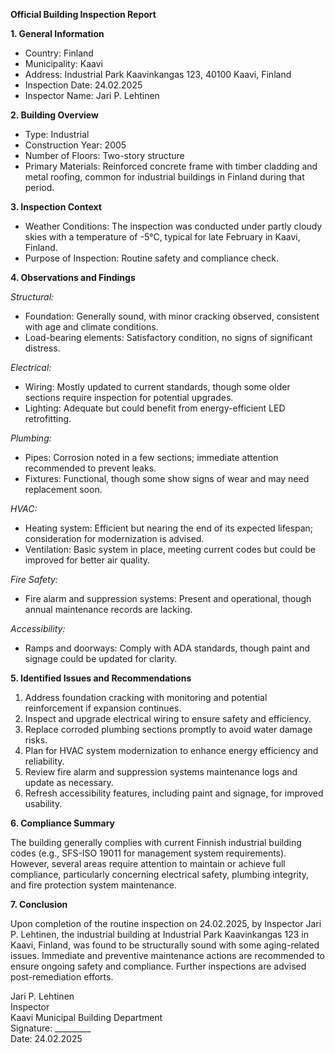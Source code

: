 **Official Building Inspection Report**

**1. General Information**

- Country: Finland  
- Municipality: Kaavi  
- Address: Industrial Park Kaavinkangas 123, 40100 Kaavi, Finland  
- Inspection Date: 24.02.2025  
- Inspector Name: Jari P. Lehtinen

**2. Building Overview**

- Type: Industrial  
- Construction Year: 2005  
- Number of Floors: Two-story structure  
- Primary Materials: Reinforced concrete frame with timber cladding and metal roofing, common for industrial buildings in Finland during that period.

**3. Inspection Context**

- Weather Conditions: The inspection was conducted under partly cloudy skies with a temperature of -5°C, typical for late February in Kaavi, Finland.  
- Purpose of Inspection: Routine safety and compliance check.

**4. Observations and Findings**

*Structural:*  
- Foundation: Generally sound, with minor cracking observed, consistent with age and climate conditions.  
- Load-bearing elements: Satisfactory condition, no signs of significant distress.  

*Electrical:*  
- Wiring: Mostly updated to current standards, though some older sections require inspection for potential upgrades.  
- Lighting: Adequate but could benefit from energy-efficient LED retrofitting.  

*Plumbing:*  
- Pipes: Corrosion noted in a few sections; immediate attention recommended to prevent leaks.  
- Fixtures: Functional, though some show signs of wear and may need replacement soon.  

*HVAC:*  
- Heating system: Efficient but nearing the end of its expected lifespan; consideration for modernization is advised.  
- Ventilation: Basic system in place, meeting current codes but could be improved for better air quality.  

*Fire Safety:*  
- Fire alarm and suppression systems: Present and operational, though annual maintenance records are lacking.  

*Accessibility:*  
- Ramps and doorways: Comply with ADA standards, though paint and signage could be updated for clarity.

**5. Identified Issues and Recommendations**

1. Address foundation cracking with monitoring and potential reinforcement if expansion continues.
2. Inspect and upgrade electrical wiring to ensure safety and efficiency.
3. Replace corroded plumbing sections promptly to avoid water damage risks.
4. Plan for HVAC system modernization to enhance energy efficiency and reliability.
5. Review fire alarm and suppression systems maintenance logs and update as necessary.
6. Refresh accessibility features, including paint and signage, for improved usability.

**6. Compliance Summary**

The building generally complies with current Finnish industrial building codes (e.g., SFS-ISO 19011 for management system requirements). However, several areas require attention to maintain or achieve full compliance, particularly concerning electrical safety, plumbing integrity, and fire protection system maintenance.

**7. Conclusion**

Upon completion of the routine inspection on 24.02.2025, by Inspector Jari P. Lehtinen, the industrial building at Industrial Park Kaavinkangas 123 in Kaavi, Finland, was found to be structurally sound with some aging-related issues. Immediate and preventive maintenance actions are recommended to ensure ongoing safety and compliance. Further inspections are advised post-remediation efforts.

Jari P. Lehtinen  
Inspector  
Kaavi Municipal Building Department  
Signature: _________  
Date: 24.02.2025